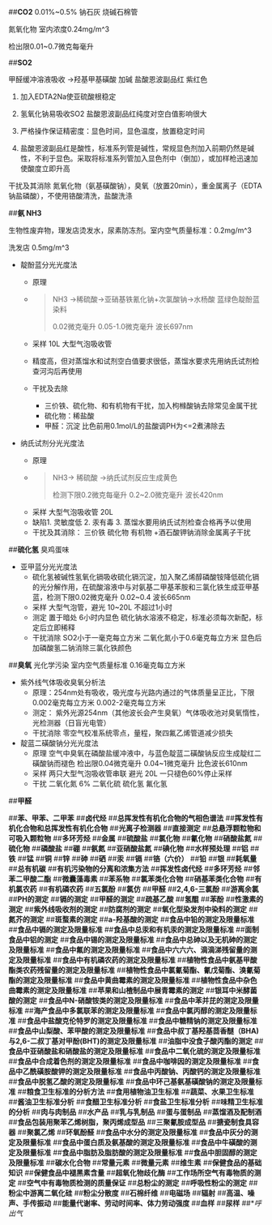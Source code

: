 ##**CO2**
0.01%~0.5% 钠石灰 烧碱石棉管

氮氧化物 室内浓度0.24mg/m^3

检出限0.01~0.7微克每毫升

##**SO2**  

甲醛缓冲溶液吸收 ->羟基甲基磺酸 加碱 盐酸恩波副品红 紫红色

1. 加入EDTA2Na使亚硫酸根稳定

2. 氢氧化钠易吸收SO2 盐酸恩波副品红纯度对空白值影响很大

3. 严格操作保证精密度：显色时间，显色温度，放置稳定时间

4. 盐酸恩波副品红是酸性，标准系列管是碱性，常规显色剂加入前期仍然是碱性，不利于显色。采取将标准系列管加入显色剂中（倒加），或加样枪迅速加使酸度立即升高

干扰及其消除 氮氧化物（氨基磺酸钠），臭氧（放置20min），重金属离子（EDTA钠盐磷酸），不使用铬酸清洗，盐酸洗涤

##**氨 NH3**

生物性废弃物，理发店烫发水，尿素防冻剂。室内空气质量标准：0.2mg/m^3 

洗发店 0.5mg/m^3

- 靛酚蓝分光光度法

  - 原理 

  - > NH3 ->稀硫酸->亚硝基铁氰化钠+次氯酸钠->水杨酸 蓝绿色靛酚蓝染料
    >
    > 0.02微克毫升  0.05-1.0微克毫升  波长697nm

  - 采样 10L 大型气泡吸收管

  - 精度高，但对蒸馏水和试剂空白值要求很低，蒸馏水要求先用纳氏试剂检查河沟后再使用

  - 干扰及去除
    - 三价铁、硫化物、和有机物有干扰，加入枸橼酸钠去除常见金属干扰
    - 硫化物：稀盐酸 
    - 甲醛：沉淀 比色前用0.1mol/L的盐酸调PH为<=2煮沸除去
- 纳氏试剂分光光度法
  - 原理
  - >NH3-> 稀硫酸 ->纳氏试剂反应生成黄色
    >
    >检测下限0.2微克每毫升 0.2~2.0微克毫升 波长420nm
    >
  - 采样 大型气泡吸收管 20L
  - 缺陷1. 灵敏度低 2. 汞有毒 3. 蒸馏水要用纳氏试剂检查合格再予以使用
  - 干扰及其消除： 三价铁 硫化物 有机物 +酒石酸钾钠消除金属离子干扰

##**硫化氢**
臭鸡蛋味
- 亚甲蓝分光光度法
  - 硫化氢被碱性氢氧化镉吸收硫化镉沉淀，加入聚乙烯醇磷酸铵降低硫化镉的光分解作用，在硫酸溶液中与对氨基二甲基苯胺和三氯化铁生成亚甲基蓝，检测下限0.02微克毫升 0.02~0.4 波长665nm
  - 采样 大型气泡管，避光 10~20L 不超过1小时
  - 测定 置于暗处 6小时内显色 硫化钠水溶液不稳定，标准必须每次新配，标定后立即稀释
  - 干扰消除 SO2小于一毫克每立方米 二氧化氮小于0.6毫克每立方米 显色后加磷酸氢二钠消除三氯化铁颜色
  
##**臭氧**
光化学污染 室内空气质量标准 0.16毫克每立方米
- 紫外线气体吸收臭氧分析法
  - 原理：254nm处有吸收，吸光度与光路内通过的气体质量呈正比，下限0.002毫克每立方米 0.002-2毫克每立方米
  - 测定： 紫外光源254nm（其他波长会产生臭氧）气体吸收池对臭氧惰性，光检测器（日盲光电管）
  - 干扰消除 零空气校准系统零点，量程，聚四氟乙烯管道减少损失
- 靛蓝二磺酸钠分光光度法
  - 原理 空气中臭氧在磷酸盐缓冲液中，与蓝色靛蓝二磺酸钠反应生成靛红二磺酸钠而褪色 检出限0.04微克毫升 0.04~1微克毫升 比色波长610nm
  - 采样 两只大型气泡吸收管串联 避光 20L 一只褪色60%停止采样
  - 干扰 二氧化氮 6% 二氧化硫 硫化氢 氟化氢
  
##**甲醛**

##**苯、甲苯、二甲苯**
##**卤代烃**
##**总挥发性有机化合物的气相色谱法**
##**挥发性有机化合物和总挥发性有机化合物**
##**光离子检测器**
##**直接测定**
##**总悬浮颗粒物和可吸入颗粒物**
##**多环芳烃**
##**金属**
##**硫酸盐**
##**氯化物**
##**氰化物**
##**硝酸盐氮**
##**硫化物**
##**磷酸盐**
##**硼**
##**氨氮**
##**亚硝酸盐氮**
##**碘化物**
##**水样预处理**
##**铝**
##**铁**
##**锰**
##**铜**
##**锌**
##**砷**
##**硒**
##**汞**
##**镉**
##**铬（六价）**
##**铅**
##**银**
##**耗氧量**
##**总有机碳**
##**有机污染物的分离和浓集方法**
##**挥发性卤代烃**
##**多环芳烃**
##**邻苯二甲酸二酯**
##**微囊藻毒素**
##**苯系物**
##**氯苯类化合物**
##**硝基苯类化合物**
##**有机氯农药**
##**有机磷农药**
##**五氯酚**
##**氯仿**
##**甲醛**
##**2,4,6-三氯酚**
##**游离余氯**
##**PH的测定**
##**镉的测定**
##**甲醛的测定**
##**疏基乙酸**
##**氢醌**
##**苯酚**
##**性激素的测定**
##**紫外线吸收剂的测定**
##**防腐剂的测定**
##**氧化型染发剂中染料的测定**
##**氮芥的测定**
##**斑蝥素的测定**
##**a-羟基酸的测定**
##**食品中铅的测定及限量标准**
##**食品中镉的测定及限量标准**
##**食品中总汞和有机汞的测定及限量标准**
##**面制食品中铝的测定**
##**食品中锡的测定及限量标准**
##**食品中总砷以及无机砷的测定及限量标准**
##**食品中氟的测定及限量标准**
##**食品中六六六、滴滴涕残留量的测定及限量标准**
##**食品中有机磷农药的测定及限量标准**
##**植物性食品中氨基甲酸酯类农药残留量的测定及限量标准**
##**植物性食品中氯氰菊酯、氰戊菊酯、溴氰菊酯的测定及限量标准**
##**食品中黄曲霉素的测定及限量标准**
##**植物性食品中杂色曲霉素的测定及限量标准**
##**苹果和山楂制品中展青霉素的测定**
##**银耳中米酵菌酸的测定**
##**食品中N-硝酸铵类的测定及限量标准**
##**食品中苯并芘的测定及限量标准**
##**海产食品中多氯联苯的测定及限量标准**
##**食品中氯丙醇的测定及限量标准**
##**食品中盐酸克伦特罗的测定及限量标准**
##**食品中糖精钠的测定及限量标准**
##**食品中山梨酸、苯甲酸的测定及限量标准**
##**食品中叔丁基羟基茴香醚（BHA)与2,6-二叔丁基对甲酚(BHT)的测定及限量标准**
##**油脂中没食子酸丙酯的测定**
##**食品中亚硝酸盐和硝酸盐的测定及限量标准**
##**食品中二氧化硫的测定及限量标准**
##**食品中合成着色剂的测定及限量标准**
##**食品中咖啡因的测定及限量标准**
##**食品中乙酰磺胺酸钾的测定及限量标准**
##**食品中丙酸钠、丙酸钙的测定及限量标准**
##**食品中脱氢乙酸的测定及限量标准**
##**食品中环己基氨基磺酸钠的测定及限量标准**
##**粮食卫生标准的分析方法**
##**食用植物油卫生标准**
##**蔬菜、水果卫生标准**
##**酱油卫生标准分析**
##**食醋卫生标准分析**
##**食盐卫生标准分析**
##**味精卫生标准的分析**
##**肉与肉制品**
##**水产品**
##**乳与乳制品**
##**蛋与蛋制品**
##**蒸馏酒及配制酒**
##**食品包装用聚苯乙烯树脂，聚丙烯成型品**
##**三聚氰胺成型品**
##**搪瓷制食具容器**
##**聚氯乙烯**
##**环氧酚醛**
##**食品中水分的测定及限量标准**
##**食品中灰分的测定及限量标准**
##**食品中蛋白质及氨基酸的测定及限量标准**
##**食品中牛磺酸的测定及限量标准**
##**食品中脂肪及脂肪酸的测定及限量标准**
##**食品中胆固醇的测定及限量标准**
##**碳水化合物**
##**常量元素**
##**微量元素**
##**维生素**
##**保健食品的基础知识**
##**保健食品中褪黑素含量**
##**超氧化物歧化酶**
##**工作场所空气有毒物质的测定**
##**空气中有毒物质检测的质量保证**
##**总粉尘的测定**
##**呼吸性粉尘的测定**
##**粉尘中游离二氧化硅**
##**粉尘分散度**
##**石棉纤维**
##**电磁场**
##**辐射**
##**高温、噪声、手传振动**
##**能量代谢率、劳动时间率、体力劳动强度**
##**血样**
##**尿样**
##**呼出气*